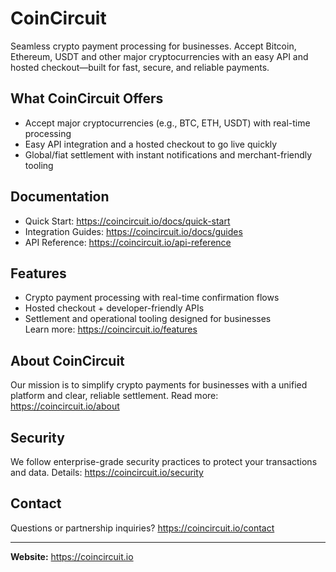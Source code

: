 # CoinCircuit

Seamless crypto payment processing for businesses. Accept Bitcoin, Ethereum, USDT and other major cryptocurrencies with an easy API and hosted checkout—built for fast, secure, and reliable payments.

## What CoinCircuit Offers
- Accept major cryptocurrencies (e.g., BTC, ETH, USDT) with real-time processing
- Easy API integration and a hosted checkout to go live quickly
- Global/fiat settlement with instant notifications and merchant-friendly tooling

## Documentation
- Quick Start: https://coincircuit.io/docs/quick-start
- Integration Guides: https://coincircuit.io/docs/guides
- API Reference: https://coincircuit.io/api-reference

## Features
- Crypto payment processing with real-time confirmation flows  
- Hosted checkout + developer-friendly APIs  
- Settlement and operational tooling designed for businesses  
Learn more: https://coincircuit.io/features

## About CoinCircuit
Our mission is to simplify crypto payments for businesses with a unified platform and clear, reliable settlement. Read more: https://coincircuit.io/about

## Security
We follow enterprise-grade security practices to protect your transactions and data. Details: https://coincircuit.io/security

## Contact
Questions or partnership inquiries? https://coincircuit.io/contact

---

**Website:** https://coincircuit.io
